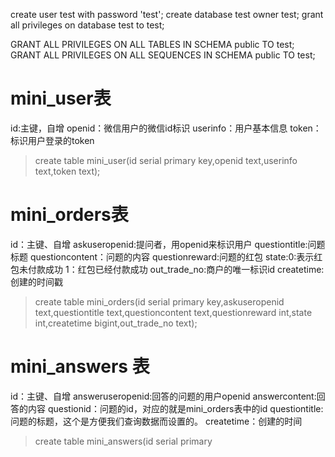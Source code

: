 create user test with password 'test';
create database test owner test;
grant all privileges on database test to test;

GRANT ALL PRIVILEGES ON ALL TABLES IN SCHEMA public TO test;
GRANT ALL PRIVILEGES ON ALL SEQUENCES IN SCHEMA public TO test;

# mini_user表
id:主键，自增
openid：微信用户的微信id标识
userinfo：用户基本信息
token：标识用户登录的token

> create table mini_user(id serial primary key,openid text,userinfo text,token text);


# mini_orders表
id：主键、自增
askuseropenid:提问者，用openid来标识用户
questiontitle:问题标题
questioncontent：问题的内容
questionreward:问题的红包
state:0:表示红包未付款成功 1：红包已经付款成功
out_trade_no:商户的唯一标识id
createtime:创建的时间戳

> create table mini_orders(id serial primary key,askuseropenid text,questiontitle text,questioncontent text,questionreward int,state int,createtime bigint,out_trade_no text);

# mini_answers 表
id：主键、自增
answeruseropenid:回答的问题的用户openid
answercontent:回答的内容
questionid：问题的id，对应的就是mini_orders表中的id
questiontitle:问题的标题，这个是方便我们查询数据而设置的。
createtime：创建的时间

> create table mini_answers(id serial primary
